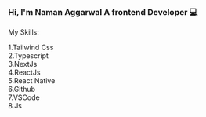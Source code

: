 ### Hi, I'm Naman Aggarwal A frontend Developer 💻

My Skills:  
  
1.Tailwind Css  
2.Typescript  
3.NextJs  
4.ReactJs  
5.React Native  
6.Github  
7.VSCode  
8.Js